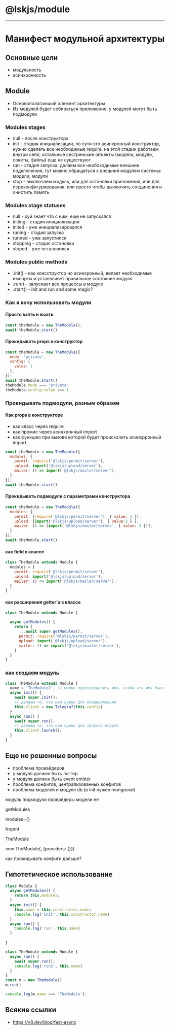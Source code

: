 # @lskjs/module


-------------------

# Манифест модульной архитектуры

## Основные цели
- модульность
- асинхронность

## Module 
- Основополагаюший элемент архитектуры
- Из модулей будет собираться приложение, у модулей могут быть подмодули


### Modules stages

- null - после конструктора
- init - стадия инициализации, по сути это асинхронный конструктор, нужно сделать все необходимые require. на этой стадии работаем внутри себя, остальные сестренские объекты (модели, модули, сокеты, файлы) еще не существуют.
- run - стадия запуска, делаем все необоходимые внешние подключения, тут можно обращяться к внешний модулям системы: модели, модули
- stop - выключаем модуль, или для остановки приложения, или для переконфигурирования, или просто чтобы выключить соединения и очистить память


### Modules stage statuses

- null - хуй знает что с ним, еще не запускался
- initing - стадия инициализации
- inited - уже инициализировался
- runing - стадия запуска 
- runned - уже запустился 
- stopping - стадия остановки
- stoped - уже остановился


### Modules public methods

- .init() - как консструктор но асинхронный, делает необходимые импорты и устанвливет правильное состояние модуля
- .run() - запускает все процессы в модуле
- .start() - init and run and some magic?


### Как я хочу использовать модули


#### Просто взять и юзать
```js
const theModule = new TheModule();
await theModule.start()
```


#### Прокидывать props в конструктор
```js
const theModule = new TheModule({ 
  mode: 'private',
  config: { 
    value: 1
  },
});
await theModule.start()
theModule.mode === 'private'
theModule.config.value === 1
```

### Прокидывать подмодули, разным образом

#### Как props в конструкторе

- как класс через require 
- как промис через асинхронный import
- как функцию при вызове которой будет происхолить асинхрронный import


```js
const theModule = new TheModule({ 
  modules: {
    permit: require('@lskjs/permit/server'),
    upload: import('@lskjs/upload/server'),
    mailer: () => import('@lskjs/mailer/server'),
  }
});
await theModule.start()
```

#### Прокидывать подмодули с параметрами конструктора
```js
const theModule = new TheModule({ 
  modules: {
    permit: [require('@lskjs/permit/server'), { value: 1 }],
    upload: [import('@lskjs/upload/server'), { value:2 } ],
    mailer: () => [import('@lskjs/mailer/server', { value: 3 })],
  }
});
await theModule.start()
```

#### как field в классе

```js
class TheModule extends Module {
  modules = {
    permit: require('@lskjs/permit/server'),
    upload: import('@lskjs/upload/server'),
    mailer: () => import('@lskjs/mailer/server'),
  }
}
```

#### как расширения getter'a в классе

```js
class TheModule extends Module {

  async getModules() {
    return {
      ...await super.getModules(),
      permit: require('@lskjs/permit/server'),
      upload: import('@lskjs/upload/server'),
      mailer: () => import('@lskjs/mailer/server'),
    }
  }
}
```

### как создаем модуль

```js
class TheModule extends Module {
  name = 'TheModule2'; // можно переопределить имя, чтобы это имя было в логгере например
  async init() {
    await super.init();
    // делаем то, что нам нужно для инициализации
    this.client = new Telegraf(this.config)
  }
  async run() {
    await super.run();
    // делаем то, что нам нужно для запуска модуля
    this.client.launch();
  }
}
```

## Еще не решенные вопросы

- проблема провайдеров
- у модуля должен быть логгер
- у модуля должен быть event emitter
- проблема конфигов, централизованных конфигов
- проблема моделей и модуля db (в init нужен mongoose)


модуль
подмодули
провайдеры
модели
ee


getModules

modules={}

fropmt



TheModule


new TheModule(, {providers: {}})

как прокидывать конфиги дальше?


## Гипотетическое использование

```js
class Module {
  async getModules() {
    return this.modules;
  }
  async init() {
    this.name = this.constructor.name;
    console.log('init', this.constructor.name)
  }
  async run() {
    console.log('run', this.name)
  }
  
}

class TheModule extends Module {
  async run() {
    await super.run();
    console.log('run2', this.name)
  }
}
const m = new TheModule()
m.run()

console.log(m.name === 'TheModule');


```


## Всякие ссылки

- https://v8.dev/blog/fast-async
